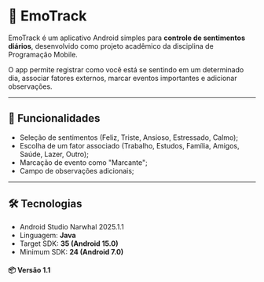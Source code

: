 # 📱 EmoTrack

EmoTrack é um aplicativo Android simples para **controle de sentimentos diários**, desenvolvido como projeto acadêmico da disciplina de Programação Mobile.

O app permite registrar como você está se sentindo em um determinado dia, associar fatores externos, marcar eventos importantes e adicionar observações.  

---

## 🚀 Funcionalidades

- Seleção de sentimentos (Feliz, Triste, Ansioso, Estressado, Calmo);
- Escolha de um fator associado (Trabalho, Estudos, Família, Amigos, Saúde, Lazer, Outro);
- Marcação de evento como "Marcante";
- Campo de observações adicionais;

---

## 🛠️ Tecnologias

- Android Studio Narwhal 2025.1.1
- Linguagem: **Java**
- Target SDK: **35 (Android 15.0)**
- Minimum SDK: **24 (Android 7.0)**

#### 📦 Versão 1.1
